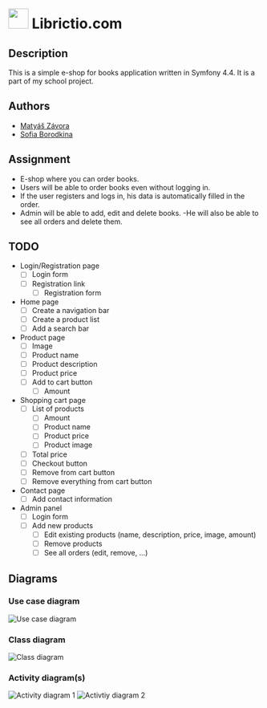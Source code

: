 # <img src="https://i.imgur.com/CW1Cxft.png" width="40"> Librictio.com

## Description
This is a simple e-shop for books application written in Symfony 4.4. It is a part of my school project.

## Authors
- [Matyáš Závora]()
- [Sofia Borodkina]()

## Assignment
- E-shop where you can order books.
- Users will be able to order books even without logging in.
- If the user registers and logs in, his data is automatically filled in the order.
- Admin will be able to add, edit and delete books.
  -He will also be able to see all orders and delete them.

## TODO
- Login/Registration page
  - [ ] Login form
  - [ ] Registration link
    - [ ] Registration form
- Home page
  - [ ] Create a navigation bar
  - [ ] Create a product list
  - [ ] Add a search bar
- Product page
  - [ ] Image
  - [ ] Product name
  - [ ] Product description
  - [ ] Product price
  - [ ] Add to cart button
    - [ ] Amount
- Shopping cart page
  - [ ] List of products
    - [ ] Amount
    - [ ] Product name
    - [ ] Product price
    - [ ] Product image
  - [ ] Total price
  - [ ] Checkout button
  - [ ] Remove from cart button
  - [ ] Remove everything from cart button
- Contact page
  - [ ] Add contact information
- Admin panel
  - [ ] Login form
  - [ ] Add new products
    - [ ] Edit existing products (name, description, price, image, amount)
    - [ ] Remove products
    - [ ] See all orders (edit, remove, ...)

## Diagrams
### Use case diagram
![Use case diagram](img/diagrams/UseCaseDiagram.png)
### Class diagram
![Class diagram](img/diagrams/ClassDiagram.png)
### Activity diagram(s)
![Activity diagram 1](img/diagrams/ActivityDiagram.png)
![Activtiy diagram 2](img/diagrams/Acttivity_v2.png)
